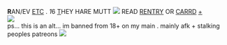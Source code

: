 <strong>R</strong>AN/EV <a href="https://rentry.co/inthewoods">ETC</A> . <i>1</i>6 <a href="https://en.pronouns.page/@warrenjester">T</a>HEY HARE MUTT <img src="https://autism.crd.co/assets/images/gallery15/82a92712.png?v=609aea25"> READ <a href="https://rentry.co/lops">RENTRY</a> OR <a href="https://masky.crd.co">CARRD</a> <a href="https://habit.crd.co">+</a>
<br>
<img src="https://64.media.tumblr.com/05658ff58ee348d1ef7b2f9bb0fc4b93/tumblr_psicd1so9o1xa4vijo1_540.gif">
<br>
ps... this is an alt... im banned from 18+ on my main . mainly afk + stalking peoples patreons <img src="https://gifcity.carrd.co/assets/images/gallery03/30a8b255.gif?v=a5c82efa">
